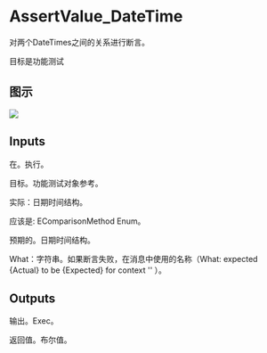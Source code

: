# AssertValue_DateTime

对两个DateTimes之间的关系进行断言。

目标是功能测试

## 图示

![]($-20221218-17593513.png)

## Inputs

在。执行。

目标。功能测试对象参考。

实际：日期时间结构。

应该是: EComparisonMethod Enum。

预期的。日期时间结构。

What：字符串。如果断言失败，在消息中使用的名称（What: expected {Actual} to be <ShouldBe> {Expected} for context '' ）。 

## Outputs

输出。Exec。

返回值。布尔值。
